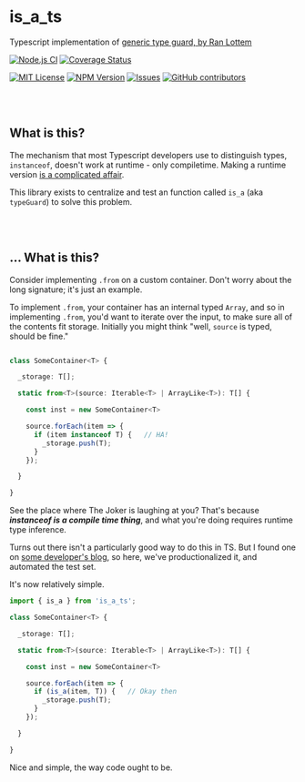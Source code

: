 # is_a_ts

Typescript implementation of
[generic type guard, by Ran Lottem](https://dev.to/krumpet/generic-type-guard-in-typescript-258l)

[![Node.js CI](https://github.com/StoneCypher/is_a_ts/actions/workflows/node.js.yml/badge.svg)](https://github.com/StoneCypher/is_a_ts/actions/workflows/node.js.yml) [![Coverage Status](https://coveralls.io/repos/github/StoneCypher/is_a_ts/badge.svg?branch=main)](https://coveralls.io/github/StoneCypher/is_a_ts?branch=main)

[![MIT License](https://img.shields.io/badge/license-MIT-blue.svg)](https://github.com/StoneCypher/is_a_ts/blob/master/LICENSEs)
[![NPM Version](https://img.shields.io/npm/v/is_a_ts.svg?style=flat)]()
[![Issues](https://img.shields.io/github/issues-raw/StoneCypher/is_a_ts.svg?maxAge=25000)](https://github.com/StoneCypher/is_a_ts/issues)
[![GitHub contributors](https://img.shields.io/github/contributors/StoneCypher/is_a_ts.svg?style=flat)]()


<br/><br/>

## What is this?

The mechanism that most Typescript developers use to distinguish types,
`instanceof`, doesn't work at runtime - only compiletime.  Making a runtime
version [is a complicated affair](https://dev.to/krumpet/generic-type-guard-in-typescript-258l).

This library exists to centralize and test an function called `is_a` (aka
`typeGuard`) to solve this problem.



<br/><br/>

## ... What is this?

Consider implementing `.from` on a custom container.  Don't worry about the long
signature; it's just an example.

To implement `.from`, your container has an internal typed `Array`, and so in
implementing `.from`, you'd want to iterate over the input, to make sure all of
the contents fit storage.  Initially you might think "well, `source` is typed,
should be fine."

```typescript

class SomeContainer<T> {

  _storage: T[];

  static from<T>(source: Iterable<T> | ArrayLike<T>): T[] {

    const inst = new SomeContainer<T>

    source.forEach(item => {
      if (item instanceof T) {   // HA!
        _storage.push(T);
      }
    });

  }

}
```

See the place where The Joker is laughing at you?  That's because ***instanceof
is a compile time thing***, and what you're doing requires runtime type
inference.

Turns out there isn't a particularly good way to do this in TS.  But I found one
on [some developer's blog](https://dev.to/krumpet/generic-type-guard-in-typescript-258l),
so here, we've productionalized it, and automated the test set.

It's now relatively simple.

```typescript
import { is_a } from 'is_a_ts';

class SomeContainer<T> {

  _storage: T[];

  static from<T>(source: Iterable<T> | ArrayLike<T>): T[] {

    const inst = new SomeContainer<T>

    source.forEach(item => {
      if (is_a(item, T)) {   // Okay then
        _storage.push(T);
      }
    });

  }

}
```

Nice and simple, the way code ought to be.